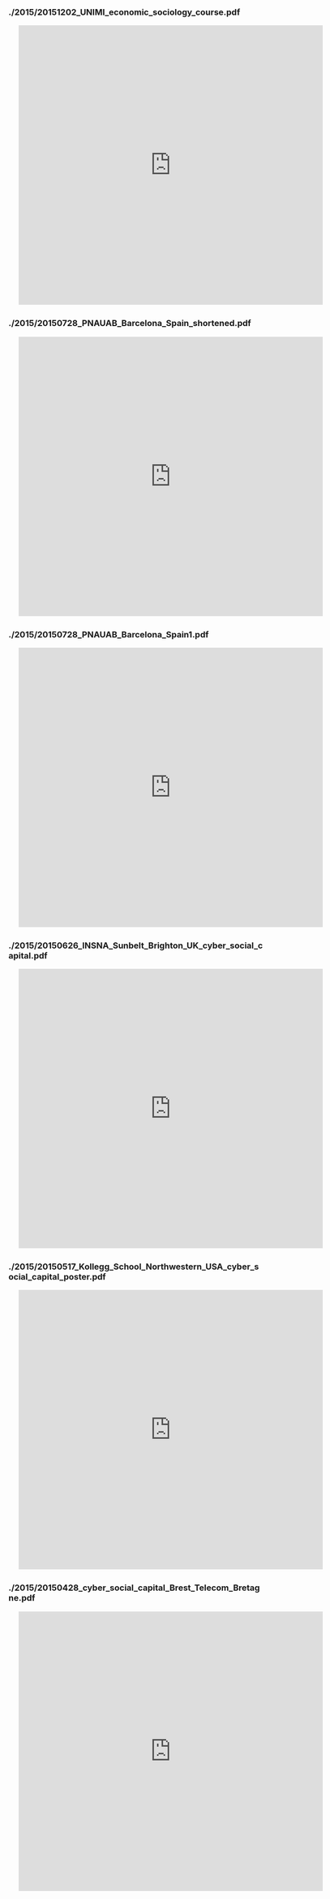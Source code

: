 
### ./2015/20151202_UNIMI_economic_sociology_course.pdf

<object data="./2015/20151202_UNIMI_economic_sociology_course.pdf" type="application/pdf" frameborder="0" width="600px" height="550px" style="padding: 20px;">
    <embed src="https://docs.google.com/viewer?url=https://github.com/akbaritabar/akbaritabar.github.io/raw/main/docs/./2015/20151202_UNIMI_economic_sociology_course.pdf&embedded=true" width="600px" height="550px"/>
</object>

### ./2015/20150728_PNAUAB_Barcelona_Spain_shortened.pdf

<object data="./2015/20150728_PNAUAB_Barcelona_Spain_shortened.pdf" type="application/pdf" frameborder="0" width="600px" height="550px" style="padding: 20px;">
    <embed src="https://docs.google.com/viewer?url=https://github.com/akbaritabar/akbaritabar.github.io/raw/main/docs/./2015/20150728_PNAUAB_Barcelona_Spain_shortened.pdf&embedded=true" width="600px" height="550px"/>
</object>

### ./2015/20150728_PNAUAB_Barcelona_Spain1.pdf

<object data="./2015/20150728_PNAUAB_Barcelona_Spain1.pdf" type="application/pdf" frameborder="0" width="600px" height="550px" style="padding: 20px;">
    <embed src="https://docs.google.com/viewer?url=https://github.com/akbaritabar/akbaritabar.github.io/raw/main/docs/./2015/20150728_PNAUAB_Barcelona_Spain1.pdf&embedded=true" width="600px" height="550px"/>
</object>

### ./2015/20150626_INSNA_Sunbelt_Brighton_UK_cyber_social_capital.pdf

<object data="./2015/20150626_INSNA_Sunbelt_Brighton_UK_cyber_social_capital.pdf" type="application/pdf" frameborder="0" width="600px" height="550px" style="padding: 20px;">
    <embed src="https://docs.google.com/viewer?url=https://github.com/akbaritabar/akbaritabar.github.io/raw/main/docs/./2015/20150626_INSNA_Sunbelt_Brighton_UK_cyber_social_capital.pdf&embedded=true" width="600px" height="550px"/>
</object>

### ./2015/20150517_Kollegg_School_Northwestern_USA_cyber_social_capital_poster.pdf

<object data="./2015/20150517_Kollegg_School_Northwestern_USA_cyber_social_capital_poster.pdf" type="application/pdf" frameborder="0" width="600px" height="550px" style="padding: 20px;">
    <embed src="https://docs.google.com/viewer?url=https://github.com/akbaritabar/akbaritabar.github.io/raw/main/docs/./2015/20150517_Kollegg_School_Northwestern_USA_cyber_social_capital_poster.pdf&embedded=true" width="600px" height="550px"/>
</object>

### ./2015/20150428_cyber_social_capital_Brest_Telecom_Bretagne.pdf

<object data="./2015/20150428_cyber_social_capital_Brest_Telecom_Bretagne.pdf" type="application/pdf" frameborder="0" width="600px" height="550px" style="padding: 20px;">
    <embed src="https://docs.google.com/viewer?url=https://github.com/akbaritabar/akbaritabar.github.io/raw/main/docs/./2015/20150428_cyber_social_capital_Brest_Telecom_Bretagne.pdf&embedded=true" width="600px" height="550px"/>
</object>
